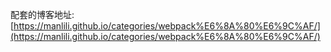 配套的博客地址: [https://manlili.github.io/categories/webpack%E6%8A%80%E6%9C%AF/](https://manlili.github.io/categories/webpack%E6%8A%80%E6%9C%AF/)